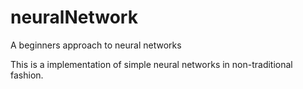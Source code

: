 # neuralNetwork
A beginners approach to neural networks

This is a implementation of simple neural networks in non-traditional fashion.
